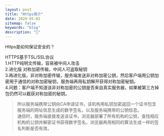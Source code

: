 ```yaml
---
layout: post
title: "Https简介"
date: 2020-05-02
sitemap: false
keywords: "blog"
description: "🚀"
---
```


Https是如何保证安全的？

HTTPS基于TSL/SSL协议  
1.HTTP纯明文传输，容易被中间人攻击  
2.进化版 对称加密传输，中间人可盗取秘钥  
3.再进化版，非对称加密传输，服务端发送非对称加密公钥，然后客户端用公钥加密用于通信的对称加密秘钥，服务端再用私钥解开获得对称加密秘钥。  
4.问题：客户端不知道该非对称加密的公钥是否来自真实服务器，如果被第三方掉包仍然可以截获对称加密的秘钥。
> 所以服务端携带公钥向CA申请证书，该机构用私钥加密返回一个证书包含服务端的网址信息生成的数字签名，以及服务端携带的公钥信息。  
通信时，服务端直接发送该证书，浏览器部署了所有机构的公钥，查找相应机构的公钥并解密证书获得数字签名，浏览器再用相同的算法生成一样的签名判断是否有效。